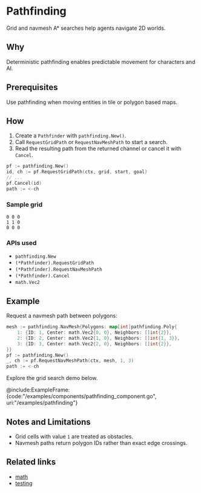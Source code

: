 # Pathfinding

Grid and navmesh A\* searches help agents navigate 2D worlds.

## Why

Deterministic pathfinding enables predictable movement for characters and AI.

## Prerequisites

Use pathfinding when moving entities in tile or polygon based maps.

## How

1. Create a `Pathfinder` with `pathfinding.New()`.
2. Call `RequestGridPath` or `RequestNavMeshPath` to start a search.
3. Read the resulting path from the returned channel or cancel it with `Cancel`.

```go
pf := pathfinding.New()
id, ch := pf.RequestGridPath(ctx, grid, start, goal)
// ...
pf.Cancel(id)
path := <-ch
```

### Sample grid

```
0 0 0
1 1 0
0 0 0
```

### APIs used

- `pathfinding.New`
- `(*Pathfinder).RequestGridPath`
- `(*Pathfinder).RequestNavMeshPath`
- `(*Pathfinder).Cancel`
- `math.Vec2`

## Example

Request a navmesh path between polygons:

```go
mesh := pathfinding.NavMesh{Polygons: map[int]pathfinding.Poly{
    1: {ID: 1, Center: math.Vec2{0, 0}, Neighbors: []int{2}},
    2: {ID: 2, Center: math.Vec2{1, 0}, Neighbors: []int{1, 3}},
    3: {ID: 3, Center: math.Vec2{2, 0}, Neighbors: []int{2}},
}}
pf := pathfinding.New()
_, ch := pf.RequestNavMeshPath(ctx, mesh, 1, 3)
path := <-ch
```

Explore the grid search demo below.

@include:ExampleFrame:{code:"/examples/components/pathfinding_component.go", uri:"/examples/pathfinding"}

## Notes and Limitations

- Grid cells with value `1` are treated as obstacles.
- Navmesh paths return polygon IDs rather than exact edge crossings.

## Related links

- [math](../api/math)
- [testing](../testing)
